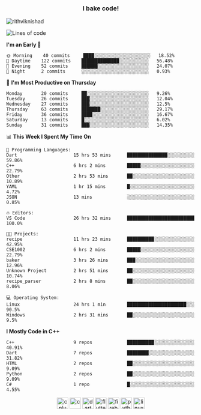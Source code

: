 <h3 align="center">I bake code!</h3>

<p align="left"> <img src="https://komarev.com/ghpvc/?username=rithviknishad" alt="rithviknishad" /> </p>

<!--START_SECTION:waka-->
![Lines of code](https://img.shields.io/badge/From%20Hello%20World%20I%27ve%20Written-691488%20lines%20of%20code-blue)

**I'm an Early 🐤** 

```text
🌞 Morning    40 commits     ████░░░░░░░░░░░░░░░░░░░░░   18.52% 
🌆 Daytime    122 commits    ██████████████░░░░░░░░░░░   56.48% 
🌃 Evening    52 commits     ██████░░░░░░░░░░░░░░░░░░░   24.07% 
🌙 Night      2 commits      ░░░░░░░░░░░░░░░░░░░░░░░░░   0.93%

```
📅 **I'm Most Productive on Thursday** 

```text
Monday       20 commits     ██░░░░░░░░░░░░░░░░░░░░░░░   9.26% 
Tuesday      26 commits     ███░░░░░░░░░░░░░░░░░░░░░░   12.04% 
Wednesday    27 commits     ███░░░░░░░░░░░░░░░░░░░░░░   12.5% 
Thursday     63 commits     ███████░░░░░░░░░░░░░░░░░░   29.17% 
Friday       36 commits     ████░░░░░░░░░░░░░░░░░░░░░   16.67% 
Saturday     13 commits     █░░░░░░░░░░░░░░░░░░░░░░░░   6.02% 
Sunday       31 commits     ███░░░░░░░░░░░░░░░░░░░░░░   14.35%

```


📊 **This Week I Spent My Time On** 

```text
💬 Programming Languages: 
Dart                     15 hrs 53 mins      ███████████████░░░░░░░░░░   59.86% 
C++                      6 hrs 2 mins        █████░░░░░░░░░░░░░░░░░░░░   22.79% 
Other                    2 hrs 53 mins       ██░░░░░░░░░░░░░░░░░░░░░░░   10.89% 
YAML                     1 hr 15 mins        █░░░░░░░░░░░░░░░░░░░░░░░░   4.72% 
JSON                     13 mins             ░░░░░░░░░░░░░░░░░░░░░░░░░   0.85%

🔥 Editors: 
VS Code                  26 hrs 32 mins      █████████████████████████   100.0%

🐱‍💻 Projects: 
recipe                   11 hrs 23 mins      ██████████░░░░░░░░░░░░░░░   42.95% 
CSE1002                  6 hrs 2 mins        █████░░░░░░░░░░░░░░░░░░░░   22.79% 
baker                    3 hrs 26 mins       ███░░░░░░░░░░░░░░░░░░░░░░   12.96% 
Unknown Project          2 hrs 51 mins       ██░░░░░░░░░░░░░░░░░░░░░░░   10.74% 
recipe_parser            2 hrs 8 mins        ██░░░░░░░░░░░░░░░░░░░░░░░   8.06%

💻 Operating System: 
Linux                    24 hrs 1 min        ██████████████████████░░░   90.5% 
Windows                  2 hrs 31 mins       ██░░░░░░░░░░░░░░░░░░░░░░░   9.5%

```

**I Mostly Code in C++** 

```text
C++                      9 repos             ██████████░░░░░░░░░░░░░░░   40.91% 
Dart                     7 repos             ████████░░░░░░░░░░░░░░░░░   31.82% 
HTML                     2 repos             ██░░░░░░░░░░░░░░░░░░░░░░░   9.09% 
Python                   2 repos             ██░░░░░░░░░░░░░░░░░░░░░░░   9.09% 
C#                       1 repo              █░░░░░░░░░░░░░░░░░░░░░░░░   4.55%

```



<!--END_SECTION:waka-->

<p align="center">
  <img src="https://devicons.github.io/devicon/devicon.git/icons/cplusplus/cplusplus-original.svg" alt="cplusplus" width="30" height="30"/>
  <img src="https://devicons.github.io/devicon/devicon.git/icons/c/c-original.svg" alt="c" width="30" height="30"/>
  <img src="https://www.vectorlogo.zone/logos/dartlang/dartlang-icon.svg" alt="dart" width="30" height="30"/>
  <img src="https://www.vectorlogo.zone/logos/flutterio/flutterio-icon.svg" alt="flutter" width="30" height="30"/> 
  <img src="https://www.vectorlogo.zone/logos/firebase/firebase-icon.svg" alt="firebase" width="30" height="30"/> 
  <img src="https://devicons.github.io/devicon/devicon.git/icons/python/python-original.svg" alt="python" width="30" height="30"/> 
  <img src="https://devicons.github.io/devicon/devicon.git/icons/linux/linux-original.svg" alt="linux" width="30" height="30"/> 
</p>
